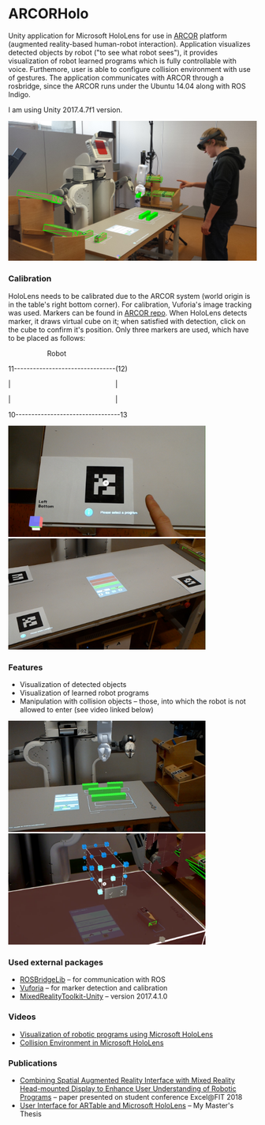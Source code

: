 # ARCORHolo

Unity application for Microsoft HoloLens for use in [ARCOR](https://github.com/robofit/arcor) platform (augmented reality-based human-robot interaction). Application visualizes detected objects by robot ("to see what robot sees"), it provides visualization of robot learned programs which is fully controllable with voice. Furthemore, user is able to configure collision environment with use of gestures. The application communicates with ARCOR through a rosbridge, since the ARCOR runs under the Ubuntu 14.04 along with ROS Indigo.

I am using Unity 2017.4.7f1 version.

<img src=/images/artableHoloFinal.jpg />

### Calibration
HoloLens needs to be calibrated due to the ARCOR system (world origin is in the table's right bottom corner). For calibration, Vuforia's image tracking was used. Markers can be found in [ARCOR repo](https://github.com/robofit/arcor/tree/master/art_calibration/markers). When HoloLens detects marker, it draws virtual cube on it; when satisfied with detection, click on the cube to confirm it's position. Only three markers are used, which have to be placed as follows:

&nbsp;&nbsp;&nbsp;&nbsp;&nbsp;&nbsp;&nbsp;&nbsp;&nbsp;&nbsp;&nbsp;&nbsp;&nbsp;&nbsp;&nbsp;&nbsp;&nbsp;&nbsp;&nbsp;&nbsp;Robot

11--------------------------------(12)

|&nbsp;&nbsp;&nbsp;&nbsp;&nbsp;&nbsp;&nbsp;&nbsp;&nbsp;&nbsp;&nbsp;&nbsp;&nbsp;&nbsp;&nbsp;&nbsp;&nbsp;&nbsp;&nbsp;&nbsp;&nbsp;&nbsp;&nbsp;&nbsp;&nbsp;&nbsp;&nbsp;&nbsp;&nbsp;&nbsp;&nbsp;&nbsp;&nbsp;&nbsp;&nbsp;&nbsp;&nbsp;&nbsp;&nbsp;&nbsp;&nbsp;&nbsp;&nbsp;&nbsp;&nbsp;&nbsp;&nbsp;&nbsp;&nbsp;&nbsp;&nbsp;&nbsp;&nbsp;&nbsp;|

|&nbsp;&nbsp;&nbsp;&nbsp;&nbsp;&nbsp;&nbsp;&nbsp;&nbsp;&nbsp;&nbsp;&nbsp;&nbsp;&nbsp;&nbsp;&nbsp;&nbsp;&nbsp;&nbsp;&nbsp;&nbsp;&nbsp;&nbsp;&nbsp;&nbsp;&nbsp;&nbsp;&nbsp;&nbsp;&nbsp;&nbsp;&nbsp;&nbsp;&nbsp;&nbsp;&nbsp;&nbsp;&nbsp;&nbsp;&nbsp;&nbsp;&nbsp;&nbsp;&nbsp;&nbsp;&nbsp;&nbsp;&nbsp;&nbsp;&nbsp;&nbsp;&nbsp;&nbsp;&nbsp;|

10---------------------------------13

<img src=/images/calib1.jpg width="400" /> <img src=/images/calib2.jpg width="400" />

### Features
 - Visualization of detected objects
 - Visualization of learned robot programs
 - Manipulation with collision objects – those, into which the robot is not allowed to enter (see video linked below)

<img src=/images/visualization.jpg width="400" /> <img src=/images/CollisionEnv.png width="400" />

### Used external packages
 - [ROSBridgeLib](https://github.com/MathiasCiarlo/ROSBridgeLib) – for communication with ROS
 - [Vuforia](https://library.vuforia.com/articles/Training/Developing-Vuforia-Apps-for-HoloLens) – for marker detection and calibration
 - [MixedRealityToolkit-Unity](https://github.com/Microsoft/MixedRealityToolkit-Unity) – version 2017.4.1.0

### Videos
 - [Visualization of robotic programs using Microsoft HoloLens](https://youtu.be/awy0nxeU-4w)
 - [Collision Environment in Microsoft HoloLens](https://youtu.be/WURgPFlkluk)

### Publications
 - [Combining Spatial Augmented Reality Interface with Mixed Reality Head-mounted Display to Enhance User Understanding of Robotic Programs](http://excel.fit.vutbr.cz/submissions/2018/044/44.pdf) – paper presented on student conference Excel@FIT 2018
 - [User Interface for ARTable and Microsoft HoloLens](https://www.fit.vutbr.cz/study/DP/DP.php.en?id=20106&file=t) – My Master's Thesis
